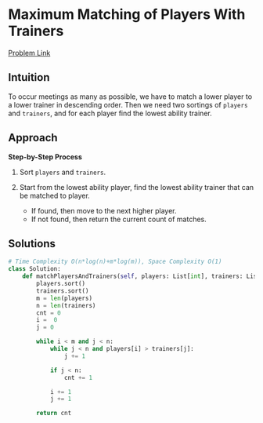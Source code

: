 **Maximum Matching of Players With Trainers**
=
[Problem Link](https://leetcode.com/problems/maximum-matching-of-players-with-trainers/description)

## Intuition
To occur meetings as many as possible, we have to match a lower player to a lower trainer in descending order. 
Then we need two sortings of `players` and `trainers`, and for each player find the lowest ability trainer. 

## Approach
**Step-by-Step Process**

1. Sort `players` and `trainers`.

2. Start from the lowest ability player, find the lowest ability trainer that can be matched to player.
    - If found, then move to the next higher player.
    - If not found, then return the current count of matches.

   
## Solutions
```python
# Time Complexity O(n*log(n)+m*log(m)), Space Complexity O(1)
class Solution:
    def matchPlayersAndTrainers(self, players: List[int], trainers: List[int]) -> int:
        players.sort()
        trainers.sort()
        m = len(players)
        n = len(trainers)
        cnt = 0
        i =  0
        j = 0

        while i < m and j < n:
            while j < n and players[i] > trainers[j]:
                j += 1

            if j < n:
                cnt += 1

            i += 1
            j += 1

        return cnt
```
